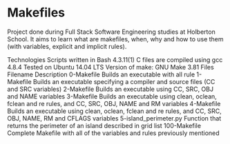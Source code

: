 <h1>Makefiles</h1>
Project done during Full Stack Software Engineering studies at Holberton School. It aims to learn what are makefiles, when, why and how to use them (with variables, explicit and implicit rules).

Technologies
Scripts written in Bash 4.3.11(1)
C files are compiled using gcc 4.8.4
Tested on Ubuntu 14.04 LTS
Version of make: GNU Make 3.81
Files
Filename	Description
0-Makefile	Builds an executable with all rule
1-Makefile	Builds an executable specifying a compiler and source files (CC and SRC variables)
2-Makefile	Builds an executable using CC, SRC, OBJ and NAME variables
3-Makefile	Builds an executable using clean, oclean, fclean and re rules, and CC, SRC, OBJ, NAME and RM variables
4-Makefile	Builds an executable using clean, oclean, fclean and re rules, and CC, SRC, OBJ, NAME, RM and CFLAGS variables
5-island_perimeter.py	Function that returns the perimeter of an island described in grid list
100-Makefile	Complete Makefile with all of the variables and rules previously mentioned
